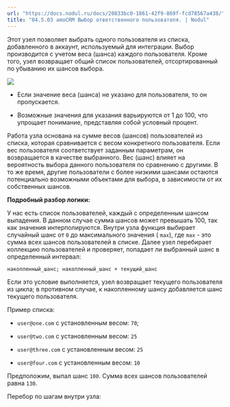 ```yaml
---
url: "https://docs.nodul.ru/docs/20833bc0-1861-42f9-869f-fcd78567a438/"
title: "04.5.03 amoCRM Выбор ответственного пользователя. | Nodul"
---
```


Этот узел позволяет выбрать одного пользователя из списка, добавленного в аккаунт, используемый для интеграции. Выбор производится с учетом веса (шанса) каждого пользователя. Кроме того, узел возвращает общий список пользователей, отсортированный по убыванию их шансов выбора.

![](https://docs.nodul.ru/img/notion/1074fa82-aff8-4374-8fb2-b3d040a10c08/Untitled.png)

- Если значение веса (шанса) не указано для пользователя, то он пропускается.

- Возможные значения для указания варьируются от 1 до 100, что упрощает понимание, представляя собой условный процент.

Работа узла основана на сумме весов (шансов) пользователей из списка, которая сравнивается с весом конкретного пользователя. Если вес пользователя соответствует заданным параметрам, он возвращается в качестве выбранного. Вес (шанс) влияет на вероятность выбора данного пользователя по сравнению с другими. В то же время, другие пользователи с более низкими шансами остаются потенциально возможными объектами для выбора, в зависимости от их собственных шансов.

**Подробный разбор логики:**

У нас есть список пользователей, каждый с определенным шансом выпадения. В данном случае сумма шансов может превышать 100, так как значения интерполируются. Внутри узла функция выбирает случайный шанс от `0` до максимального значения ( `max`), где `max` \- это сумма всех шансов пользователей в списке. Далее узел перебирает коллекцию пользователей и проверяет, попадает ли выбранный шанс в определенный интервал:

`накопленный_шанс; накопленный_шанс + текущий_шанс`

Если это условие выполняется, узел возвращает текущего пользователя из цикла; в противном случае, к накопленному шансу добавляется шанс текущего пользователя.

Пример списка:

- `user@one.com` с установленным весом: `70`;

- `user@two.com` с установленным весом: `25`

- `user@three.com` с установленным весом: `25`

- `user@four.com` с установленным весом: `10`

Предположим, выпал шанс `100`. Сумма всех шансов пользователей равна `130`.

Перебор по шагам внутри узла: